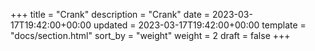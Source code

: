 +++
title = "Crank"
description = "Crank"
date = 2023-03-17T19:42:00+00:00
updated = 2023-03-17T19:42:00+00:00
template = "docs/section.html"
sort_by = "weight"
weight = 2
draft = false
+++
